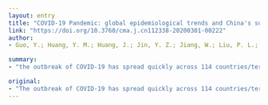 ```yaml
---
layout: entry
title: "COVID-19 Pandemic: global epidemiological trends and China's subsequent preparedness and responses"
link: "https://doi.org/10.3760/cma.j.cn112338-20200301-00222"
author:
- Guo, Y.; Huang, Y. M.; Huang, J.; Jin, Y. Z.; Jiang, W.; Liu, P. L.; Liu, F. J.; Ma, J. X.; Ma, J. Y.; Wang, Y.; Xie, Z.; Yin, H.; Zhao, C. S.; Zhou, S. D.; Zhang, J.; Zheng, Z. J.; Global Health Governance Working Group for Covid-19 Outbreak, Institute for Global Health; School of Public, Health

summary:
- "the outbreak of COVID-19 has spread quickly across 114 countries/territories/areas in six continents worldwide. The pandemic has been announced by WHO. This study examined impact of the outbreak on global health security, diplomacy, and social environment in China. It provided short- and long-term strategic policy recommendations for China's subsequent preparedness and responses. 114 nations/terrieritorie. regions and six regions worldwide have been affected by the outbreak. WHO has announced the outbreak has spread rapidly across. has spread to 114. the outbreak is announced as a global."

original:
- "The outbreak of COVID-19 has spread quickly across 114 countries/territories/areas in six continents worldwide and has been announced as a pandemic by WHO. This study analyzed global COVID-19 epidemiological trends, examined impact of the pandemic on global health security, diplomacy, and social environment in China, and provided short- and long-term strategic policy recommendations for China's subsequent preparedness and responses."
---
```


